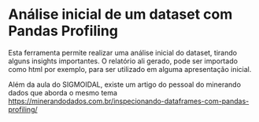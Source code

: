 # Análise inicial de um dataset com Pandas Profiling

Esta ferramenta permite realizar uma análise inicial do dataset, tirando alguns insights importantes. O relatório ali gerado, pode ser importado como html por exemplo, para ser utilizado em alguma apresentação inicial.

Além da aula do SIGMOIDAL, existe um artigo do pessoal do minerando dados que aborda o mesmo tema https://minerandodados.com.br/inspecionando-dataframes-com-pandas-profiling/



